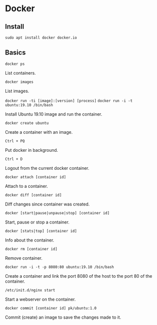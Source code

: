 # Docker

## Install

`sudo apt install docker docker.io`

## Basics

`docker ps`

List containers.

`docker images`

List images.

`docker run -ti [image]:[version] [process]`
`docker run -i -t ubuntu:19.10 /bin/bash`

Install Ubuntu 19.10 image and run the container.

`docker create ubuntu`

Create a container with an image.

`Ctrl + PQ`

Put docker in background.

`Ctrl + D`

Logout from the current docker container.

`docker attach [container id]`

Attach to a container.

`docker diff [container id]`

Diff changes since container was created.

`docker [start|pause|unpause|stop] [container id]`

Start, pause or stop a container.

`docker [stats|top] [container id]`

Info about the container.

`docker rm [container id]`

Remove container.

`docker run -i -t -p 8080:80 ubuntu:19.10 /bin/bash`

Create a container and link the port 8080 of the host to the port 80 of the container.

`/etc/init.d/nginx start`

Start a webserver on the container.

`docker commit [container id] pk/ubuntu:1.0`

Commit (create) an image to save the changes made to it.
